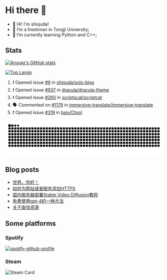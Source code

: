 # Hi there 👋

- 👋 Hi! I'm shiquda!
- 📖 I’m a freshman in Tongji University;
- 🌱 I’m currently learning Python and C++;

## Stats

[![Anurag's GitHub stats](https://github-readme-stats.vercel.app/api?username=shiquda&theme=vue-dark&show_icons=true)](https://github.com/anuraghazra/github-readme-stats)

[![Top Langs](https://github-readme-stats.vercel.app/api/top-langs/?username=shiquda&theme=vue-dark&show_icons=true&hide=SCSS)](https://github.com/anuraghazra/github-readme-stats)

<!--START_SECTION:activity-->
1. ❗ Opened issue [#9](https://github.com/shiquda/solo-blog/issues/9) in [shiquda/solo-blog](https://github.com/shiquda/solo-blog)
2. ❗ Opened issue [#937](https://github.com/dracula/dracula-theme/issues/937) in [dracula/dracula-theme](https://github.com/dracula/dracula-theme)
3. ❗ Opened issue [#260](https://github.com/scriptscat/scriptcat/issues/260) in [scriptscat/scriptcat](https://github.com/scriptscat/scriptcat)
4. 🗣 Commented on [#1179](https://github.com/immersive-translate/immersive-translate/issues/1179#issuecomment-1931726838) in [immersive-translate/immersive-translate](https://github.com/immersive-translate/immersive-translate)
5. ❗ Opened issue [#319](https://github.com/baiy/Ctool/issues/319) in [baiy/Ctool](https://github.com/baiy/Ctool)
<!--END_SECTION:activity-->

<picture>
  <source media="(prefers-color-scheme: dark)" srcset="https://raw.githubusercontent.com/shiquda/shiquda/output/github-contribution-grid-snake-dark.svg">
  <source media="(prefers-color-scheme: light)" srcset="https://raw.githubusercontent.com/shiquda/shiquda/output/github-contribution-grid-snake.svg">
  <img alt="github contribution grid snake animation" src="https://raw.githubusercontent.com/shiquda/shiquda/output/github-contribution-grid-snake.svg">
</picture>

## Blog posts
<!-- BLOG-POST-LIST:START -->
- [世界，你好！](https://shiquda.link/hello-solo)
- [如何为网站或者服务添加HTTPS](https://shiquda.link/articles/2024/01/31/1706670820508.html)
- [国内服务器部署Stable Video Diffusion教程](https://shiquda.link/articles/2023/12/05/1701780603849.html)
- [免费使用gpt-4的一种方法](https://shiquda.link/articles/2024/01/08/1704715752038.html)
- [关于查找资源](https://shiquda.link/articles/2023/11/29/1701227248383.html)
<!-- BLOG-POST-LIST:END -->

## Some platforms

### Spotify

[![spotify-github-profile](https://spotify-github-profile.vercel.app/api/view?uid=31sfdxhtxzqsjnk5r6djpxekdaym&cover_image=true&theme=default&show_offline=false&background_color=121212&interchange=false)](https://github.com/kittinan/spotify-github-profile)

### Steam

![Steam Card](https://card.yuy1n.io/card/76561199045221076/tokyonight,en,bg-FF0000-0033FF,games)

<!--
**shiquda/shiquda** is a ✨ _special_ ✨ repository because its `README.md` (this file) appears on your GitHub profile.

Here are some ideas to get you started:

- 🔭 I’m currently working on ...
- 🌱 I’m currently learning ...
- 👯 I’m looking to collaborate on ...
- 🤔 I’m looking for help with ...
- 💬 Ask me about ...
- 📫 How to reach me: ...
- 😄 Pronouns: ...
- ⚡ Fun fact: ...
-->
